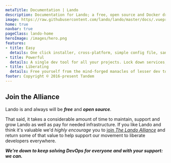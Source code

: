 ```yaml
---
metaTitle: Documentation | Lando
description: Documentation for Lando; a free, open source and Docker driven local development and DevOps tool for all your projects that is fast, easy, powerful and liberating.
image: https://raw.githubusercontent.com/lando/lando/master/docs/.vuepress/public/images/hero-pink.png
home: true
navbar: true
pageClass: lando-home
heroImage: /images/hero.png
features:
- title: Easy
  details: One click installer, cross-platform, simple config file, sane defaults and reduced complexity for power features
- title: Powerful
  details: A single dev tool for all your projects. Lock down services, tools, dependencies and automation on a per-repo basis
- title: Liberating
  details: Free yourself from the mind-forged manacles of lesser dev tools. Save time, headaches, frustration and do more real work
footer: Copyright © 2016-present Tandem
---
```


## Join the Alliance

Lando is and always will be _**free**_ and _**open source**_.

That said, it takes a considerable amount of time to maintain, support and grow Lando as well as pay for needed infrastructure. If you like Lando and think it's valuable we'd _highly encourage_ you to [join _The Lando Alliance_](https://lando.dev/memberships/) and return some of that value to help support our movement to liberate developers everywhere.

_**We're down to keep solving DevOps for everyone and with your support: we can.**_
